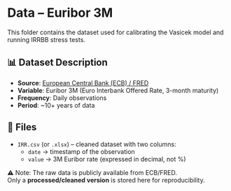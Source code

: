 # Data – Euribor 3M

This folder contains the dataset used for calibrating the Vasicek model and running IRRBB stress tests.

## 📊 Dataset Description
- **Source**: [European Central Bank (ECB) / FRED](https://fred.stlouisfed.org/series/IR3TIB01FRM156N)  
- **Variable**: Euribor 3M (Euro Interbank Offered Rate, 3-month maturity)  
- **Frequency**: Daily observations  
- **Period**: ~10+ years of data  

## 📁 Files
- `IRR.csv` (or `.xlsx`) – cleaned dataset with two columns:  
  - `date` → timestamp of the observation  
  - `value` → 3M Euribor rate (expressed in decimal, not %)

⚠️ Note: The raw data is publicly available from ECB/FRED.  
Only a **processed/cleaned version** is stored here for reproducibility.  

